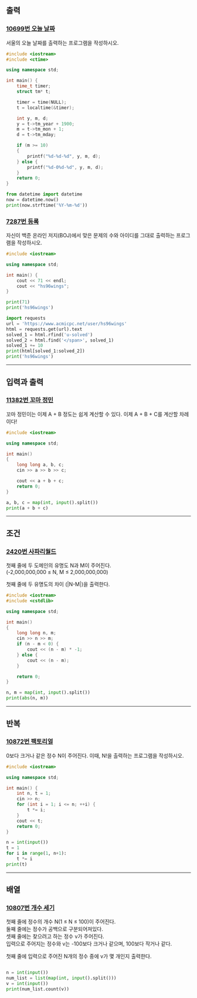 ## 출력

### [10699번 오늘 날짜](https://www.acmicpc.net/problem/10699)

서울의 오늘 날짜를 출력하는 프로그램을 작성하시오.

```cpp
#include <iostream>
#include <ctime>

using namespace std;

int main() {
    time_t timer;
    struct tm* t;

    timer = time(NULL);
    t = localtime(&timer);

    int y, m, d;
    y = t->tm_year + 1900;
    m = t->tm_mon + 1;
    d = t->tm_mday;

    if (m >= 10)
    {
        printf("%d-%d-%d", y, m, d);
    } else {
        printf("%d-0%d-%d", y, m, d);
    }
    return 0;
}
```

```python
from datetime import datetime
now = datetime.now()
print(now.strftime('%Y-%m-%d'))
```

### [7287번 등록](https://www.acmicpc.net/problem/7287)

자신이 백준 온라인 저지(BOJ)에서 맞은 문제의 수와 아이디를 그대로 출력하는 프로그램을 작성하시오.

```cpp
#include <iostream>

using namespace std;

int main() {
    cout << 71 << endl;
    cout << "hs96wings";
}
```

```python
print(71)
print('hs96wings')
```

```python
import requests
url = 'https://www.acmicpc.net/user/hs96wings'
html = requests.get(url).text
solved_1 = html.rfind('u-solved')
solved_2 = html.find('</span>', solved_1)
solved_1 += 10
print(html[solved_1:solved_2])
print('hs96wings')
```

---

## 입력과 출력

### [11382번 꼬마 정민](https://www.acmicpc.net/problem/11382)

꼬마 정민이는 이제 A + B 정도는 쉽게 계산할 수 있다. 이제 A + B + C를 계산할 차례이다!

```cpp
#include <iostream>

using namespace std;

int main()
{
    long long a, b, c;
    cin >> a >> b >> c;

    cout << a + b + c;
    return 0;
}
```

```python
a, b, c = map(int, input().split())
print(a + b + c)
```

---

## 조건

### [2420번 사파리월드](https://www.acmicpc.net/problem/2420)

첫째 줄에 두 도메인의 유명도 N과 M이 주어진다.  
(-2,000,000,000 ≤ N, M ≤ 2,000,000,000)

첫째 줄에 두 유명도의 차이 (|N-M|)을 출력한다.

```cpp
#include <iostream>
#include <cstdlib>

using namespace std;

int main()
{
    long long n, m;
    cin >> n >> m;
    if (n - m < 0) {
        cout << (n - m) * -1;
    } else {
        cout << (n - m);
    }

    return 0;
}
```

```python
n, m = map(int, input().split())
print(abs(n, m))
```

---

## 반복

### [10872번 팩토리얼](https://www.acmicpc.net/problem/10872)

0보다 크거나 같은 정수 N이 주어진다. 이때, N!을 출력하는 프로그램을 작성하시오.

```cpp
#include <iostream>

using namespace std;

int main() {
    int n, t = 1;
    cin >> n;
    for (int i = 1; i <= n; ++i) {
        t *= i;
    }
    cout << t;
    return 0;
}
```

```python
n = int(input())
t = 1
for i in range(1, n+1):
    t *= i
print(t)
```

---

## 배열

### [10807번 개수 세기](https://www.acmicpc.net/problem/10807)

첫째 줄에 정수의 개수 N(1 ≤ N ≤ 100)이 주어진다.  
둘째 줄에는 정수가 공백으로 구분되어져있다.  
셋째 줄에는 찾으려고 하는 정수 v가 주어진다.  
입력으로 주어지는 정수와 v는 -100보다 크거나 같으며, 100보다 작거나 같다.

첫째 줄에 입력으로 주어진 N개의 정수 중에 v가 몇 개인지 출력한다.

```cpp

```

```python
n = int(input())
num_list = list(map(int, input().split()))
v = int(input())
print(num_list.count(v))
```
